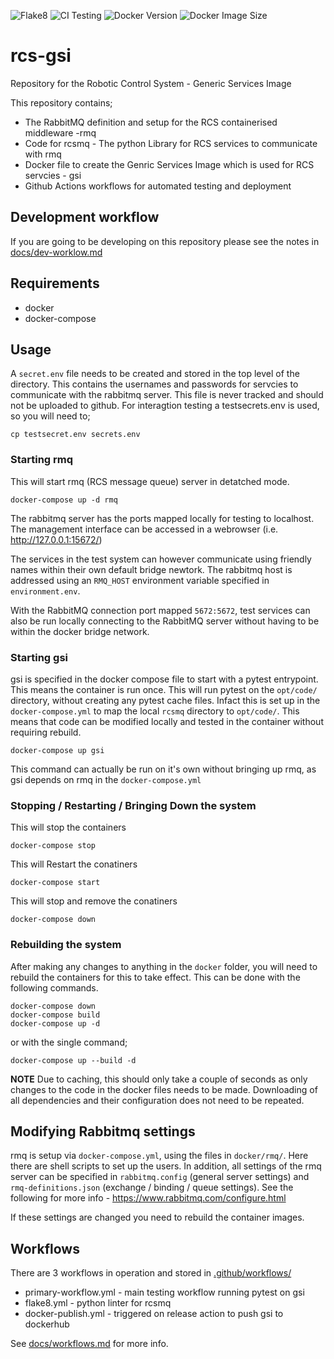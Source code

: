 ![Flake8](https://github.com/NewRoboticTelescope/rcs-gsi/workflows/Flake8/badge.svg) ![CI Testing](https://github.com/NewRoboticTelescope/rcs-gsi/workflows/CI%20Testing/badge.svg) ![Docker Version](https://img.shields.io/docker/v/4mnrt/gsi?label=Docker%20Version&style=plastic) ![Docker Image Size](https://img.shields.io/docker/image-size/4mnrt/gsi?label=Docker%20image%20size&style=plastic)


# rcs-gsi
Repository for the Robotic Control System - Generic Services Image

This repository contains;
* The RabbitMQ definition and setup for the RCS containerised middleware -rmq
* Code for rcsmq - The python Library for RCS services to communicate with rmq
* Docker file to create the Genric Services Image which is used for RCS
servcies - gsi
* Github Actions workflows for automated testing and deployment

## Development workflow
If you are going to be developing on this repository please see the notes in [docs/dev-worklow.md](docs/dev-worklow.md)

## Requirements
* docker
* docker-compose

## Usage
A `secret.env` file needs to be created and stored in the top level of the
directory. This contains the usernames and passwords for servcies to
communicate with the rabbitmq server. This file is never tracked and should not
be uploaded to github.
For interagtion testing a testsecrets.env is used, so you will need to;

```shell
cp testsecret.env secrets.env
```

### Starting rmq

This will start rmq (RCS message queue) server in detatched mode.

```shell
docker-compose up -d rmq
```

The rabbitmq server has the ports mapped locally for testing to localhost.
The management interface can be accessed in a webrowser
(i.e. http://127.0.0.1:15672/)

The services in the test system can however communicate using friendly names
within their own default bridge newtork. The rabbitmq host is addressed using
an `RMQ_HOST` environment variable specified in `environment.env`.

With the RabbitMQ connection port mapped `5672:5672`, test services can also
be run locally connecting to the RabbitMQ server without having to be within
the docker bridge network.

### Starting gsi

gsi is specified in the docker compose file to start with a pytest entrypoint.
This means the container is run once. This will run pytest on the `opt/code/`
directory, without creating any pytest cache files. Infact this is set up in the
`docker-compose.yml` to map the local `rcsmq` directory to `opt/code/`. This means
that code can be modified locally and tested in the container without requiring
rebuild.

```
docker-compose up gsi
```

This command can actually be run on it's own without bringing up rmq, as gsi
depends on rmq in the `docker-compose.yml`

### Stopping / Restarting / Bringing Down the system
This will stop the containers
```shell
docker-compose stop
```

This will Restart the conatiners
```shell
docker-compose start
```

This will stop and remove the conatiners
```shell
docker-compose down
```

### Rebuilding the system
After making any changes to anything in the `docker` folder, you will need to
rebuild the containers for this to take effect. This can be done with the
following commands.

```shell
docker-compose down
docker-compose build
docker-compose up -d
```
or with the single command;

```shell
docker-compose up --build -d
```

**NOTE** Due to caching, this should only take a couple of seconds as only
changes to the code in the docker files needs to be made. Downloading of all
dependencies and their configuration does not need to be repeated.

## Modifying Rabbitmq settings
rmq is setup via `docker-compose.yml`, using the files in `docker/rmq/`. Here
there are shell scripts to set up the users. In addition, all settings of the
rmq server can be specified in `rabbitmq.config` (general server settings)
and `rmq-definitions.json` (exchange / binding / queue settings).
See the following for more info - https://www.rabbitmq.com/configure.html

If these settings are changed you need to rebuild the container images.


## Workflows
There are 3 workflows in operation and stored in [.github/workflows/](.github/workflows)
* primary-workflow.yml - main testing workflow running pytest on gsi
* flake8.yml - python linter for rcsmq
* docker-publish.yml - triggered on release action to push gsi to dockerhub

See [docs/workflows.md](docs/workflows.md) for more info.
